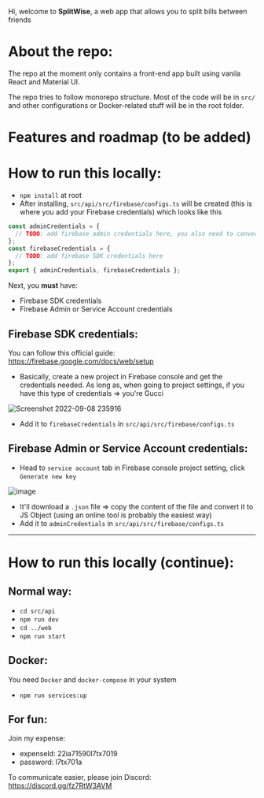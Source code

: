 Hi, welcome to **SplitWise**, a web app that allows you to split bills between friends

# About the repo:

The repo at the moment only contains a front-end app built using vanila React and Material UI.

The repo tries to follow monorepo structure. Most of the code will be in `src/` and other configurations or Docker-related stuff will be in the root folder.

# Features and roadmap (to be added)

# How to run this locally:

- `npm install` at root
- After installing, `src/api/src/firebase/configs.ts` will be created (this is where you add your Firebase credentials) which looks like this

```ts
const adminCredentials = {
  // TODO: add firebase admin credentials here, you also need to convert JSON file to Javascript Object
};
const firebaseCredentials = {
  // TODO: add firebase SDK credentials here
};
export { adminCredentials, firebaseCredentials };
```

Next, you **must** have:

- Firebase SDK credentials
- Firebase Admin or Service Account credentials

## Firebase SDK credentials:

You can follow this official guide: https://firebase.google.com/docs/web/setup

- Basically, create a new project in Firebase console and get the credentials needed. As long as, when going to project settings, if you have this type of credentials => you're Gucci

![Screenshot 2022-09-08 235916](https://user-images.githubusercontent.com/58532267/189269116-eeaa8f84-d033-403c-a6ee-491a024a40fc.png)

- Add it to `firebaseCredentials` in `src/api/src/firebase/configs.ts`

## Firebase Admin or Service Account credentials:

- Head to `service account` tab in Firebase console project setting, click `Generate new key`

![image](https://user-images.githubusercontent.com/58532267/189269948-1a50995e-89b9-47f6-9015-5b69b04ec968.png)

- It'll download a `.json` file => copy the content of the file and convert it to JS Object (using an online tool is probably the easiest way)
- Add it to `adminCredentials` in `src/api/src/firebase/configs.ts`

---

# How to run this locally (continue):

## Normal way:

- `cd src/api`
- `npm run dev`
- `cd ../web`
- `npm run start`

## Docker:

You need `Docker` and `docker-compose` in your system

- `npm run services:up`

## For fun:

Join my expense:

- expenseId: 22ia71590l7tx7019
- password: l7tx701a

To communicate easier, please join Discord: https://discord.gg/fz7RtW3AVM
